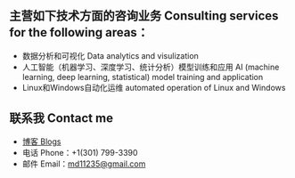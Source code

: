 ## 主营如下技术方面的咨询业务 Consulting services for the following areas：

* 数据分析和可视化 Data analytics and visulization 
* 人工智能（机器学习、深度学习、统计分析）模型训练和应用 AI (machine learning, deep learning, statistical) model training and application
* Linux和Windows自动化运维 automated operation of Linux and Windows 

## 联系我 Contact me
* [博客 Blogs](blog_index.html)
* 电话 Phone：+1(301) 799-3390
* 邮件 Email：md11235@gmail.com
